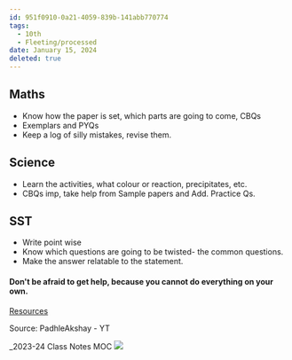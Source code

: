 ```yaml
---
id: 951f0910-0a21-4059-839b-141abb770774
tags:
  - 10th
  - Fleeting/processed
date: January 15, 2024
deleted: true
---
```

## Maths
- Know how the paper is set, which parts are going to come, CBQs
- Exemplars and PYQs
- Keep a log of silly mistakes, revise them.
## Science
- Learn the activities, what colour or reaction, precipitates, etc.
- CBQs imp, take help from Sample papers and Add. Practice Qs.
## SST
- Write point wise
- Know which questions are going to be twisted- the common questions.
- Make the answer relatable to the statement.

#### Don't be afraid to get help, because you cannot do everything on your own.
[Resources](https://padhleakshay.com)

Source: PadhleAkshay - YT

_2023-24 Class Notes MOC
![](assets/-90231b173b84cad737531695c12d73da)


